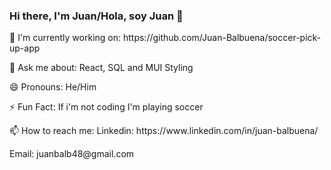 ### Hi there, I'm Juan/Hola, soy Juan 👋

<!--
**Juan-Balbuena/Juan-Balbuena** is a ✨ _special_ ✨ repository because its `README.md` (this file) appears on your GitHub profile.

Here are some ideas to get you started:

- 🔭 I’m currently working on ... 
- 🌱 I’m currently learning ...
- 👯 I’m looking to collaborate on ...
- 🤔 I’m looking for help with ...
- 💬 Ask me about ...
- 📫 How to reach me: ...
- 😄 Pronouns: ...
- ⚡ Fun fact: ...
-->
<link rel="stylesheet" href="style.css" />
<p> 🔭 I'm currently working on: <src>https://github.com/Juan-Balbuena/soccer-pick-up-app</src></p>
<p> 💬 Ask me about: React, SQL and MUI Styling</p>
<p> 😄 Pronouns: He/Him</p>
<p> ⚡ Fun Fact: If i'm not coding I'm playing soccer</p>
<p> 📫 How to reach me: Linkedin: <src>https://www.linkedin.com/in/juan-balbuena/</src> <p><src>Email: juanbalb48@gmail.com</src></p></p>

